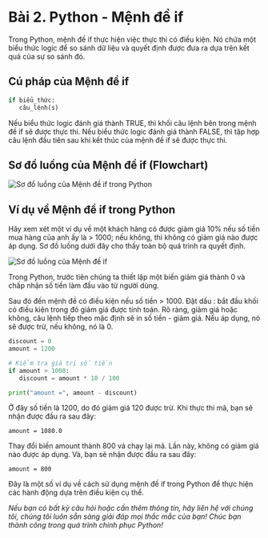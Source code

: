 # Bài 2. Python - Mệnh đề if

Trong Python, mệnh đề if thực hiện việc thực thi có điều kiện. Nó chứa một biểu thức logic để so sánh dữ liệu và quyết định được đưa ra dựa trên kết quả của sự so sánh đó.

## Cú pháp của Mệnh đề if

```python
if biểu_thức:
   câu_lệnh(s)
```

Nếu biểu thức logic đánh giá thành TRUE, thì khối câu lệnh bên trong mệnh đề if sẽ được thực thi. Nếu biểu thức logic đánh giá thành FALSE, thì tập hợp câu lệnh đầu tiên sau khi kết thúc của mệnh đề if sẽ được thực thi.

## Sơ đồ luồng của Mệnh đề if (Flowchart)

![Sơ đồ luồng của Mệnh đề if trong Python](/if-elseif-ladder.jpg)

## Ví dụ về Mệnh đề if trong Python

Hãy xem xét một ví dụ về một khách hàng có được giảm giá 10% nếu số tiền mua hàng của anh ấy là > 1000; nếu không, thì không có giảm giá nào được áp dụng. Sơ đồ luồng dưới đây cho thấy toàn bộ quá trình ra quyết định.

![Sơ đồ luồng của Mệnh đề if](/If-Else-Example1.png)

Trong Python, trước tiên chúng ta thiết lập một biến giảm giá thành 0 và chấp nhận số tiền làm đầu vào từ người dùng.

Sau đó đến mệnh đề có điều kiện nếu số tiền > 1000. Đặt dấu : bắt đầu khối có điều kiện trong đó giảm giá được tính toán. Rõ ràng, giảm giá hoặc không, câu lệnh tiếp theo mặc định sẽ in số tiền - giảm giá. Nếu áp dụng, nó sẽ được trừ, nếu không, nó là 0.

```python
discount = 0
amount = 1200

# Kiểm tra giá trị số tiền
if amount > 1000:
   discount = amount * 10 / 100

print("amount =", amount - discount)
```

Ở đây số tiền là 1200, do đó giảm giá 120 được trừ. Khi thực thi mã, bạn sẽ nhận được đầu ra sau đây:

```
amount = 1080.0
```

Thay đổi biến amount thành 800 và chạy lại mã. Lần này, không có giảm giá nào được áp dụng. Và, bạn sẽ nhận được đầu ra sau đây:

```
amount = 800
```

Đây là một số ví dụ về cách sử dụng mệnh đề if trong Python để thực hiện các hành động dựa trên điều kiện cụ thể.

_Nếu bạn có bất kỳ câu hỏi hoặc cần thêm thông tin, hãy liên hệ với chúng tôi, chúng tôi luôn sẵn sàng giải đáp mọi thắc mắc của bạn! Chúc bạn thành công trong quá trình chinh phục Python!_
